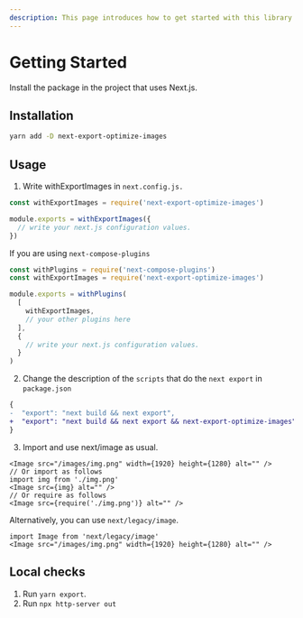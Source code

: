 ```yaml
---
description: This page introduces how to get started with this library.
---
```


# Getting Started

Install the package in the project that uses Next.js.

## Installation

```bash
yarn add -D next-export-optimize-images
```

## Usage

1. Write withExportImages in `next.config.js.`

```js title="next.config.js"
const withExportImages = require('next-export-optimize-images')

module.exports = withExportImages({
  // write your next.js configuration values.
})
```

If you are using `next-compose-plugins`

```js title="next.config.js"
const withPlugins = require('next-compose-plugins')
const withExportImages = require('next-export-optimize-images')

module.exports = withPlugins(
  [
    withExportImages,
    // your other plugins here
  ],
  {
    // write your next.js configuration values.
  }
)
```

2. Change the description of the `scripts` that do the `next export` in `package.json`

```diff title="package.json"
{
-  "export": "next build && next export",
+  "export": "next build && next export && next-export-optimize-images",
}
```

3. Import and use next/image as usual.

```tsx
<Image src="/images/img.png" width={1920} height={1280} alt="" />
// Or import as follows
import img from './img.png'
<Image src={img} alt="" />
// Or require as follows
<Image src={require('./img.png')} alt="" />
```

Alternatively, you can use `next/legacy/image`.

```tsx
import Image from 'next/legacy/image'
<Image src="/images/img.png" width={1920} height={1280} alt="" />
```

## Local checks

1. Run `yarn export`.
2. Run `npx http-server out`
